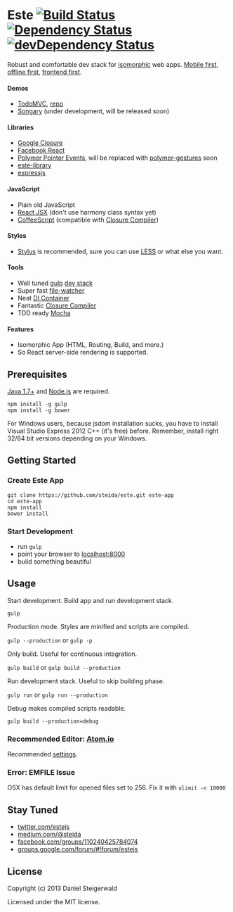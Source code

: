# Este [![Build Status](https://secure.travis-ci.org/steida/este.png?branch=master)](http://travis-ci.org/steida/este) [![Dependency Status](https://david-dm.org/steida/este.png)](https://david-dm.org/steida/este) [![devDependency Status](https://david-dm.org/steida/este/dev-status.png)](https://david-dm.org/steida/este#info=devDependencies)

Robust and comfortable dev stack for [isomorphic](http://nerds.airbnb.com/isomorphic-javascript-future-web-apps/) web apps. [Mobile first](http://www.lukew.com/ff/entry.asp?933), [offline first](https://developer.chrome.com/apps/offline_apps), [frontend first](http://frontendfirst.com).

#### Demos
  - [TodoMVC](http://steida-este-todomvc.jit.su/), [repo](https://github.com/steida/este-todomvc)
  - [Songary](https://github.com/steida/songary) (under development, will be released soon)

#### Libraries
  - [Google Closure](https://developers.google.com/closure/library/)
  - [Facebook React](http://facebook.github.io/react/)
  - [Polymer Pointer Events](http://www.polymer-project.org/platform/pointer-events.html), will be replaced with [polymer-gestures](https://github.com/Polymer/polymer-gestures) soon
  - [este-library](https://github.com/steida/este-library)
  - [expressjs](http://expressjs.com/)

#### JavaScript
  - Plain old JavaScript
  - [React JSX](http://facebook.github.io/react/docs/jsx-in-depth.html) (don't use harmony class syntax yet)
  - [CoffeeScript](coffeescript.org) (compatible with [Closure Compiler](https://developers.google.com/closure/compiler/))

#### Styles
  - [Stylus](http://learnboost.github.io/stylus/) is recommended, sure you can use [LESS](https://github.com/plus3network/gulp-less) or what else you want.

#### Tools
  - Well tuned [gulp](http://gulpjs.com) [dev stack](https://github.com/steida/gulp-este)
  - Super fast [file-watcher](https://github.com/steida/este-watch)
  - Neat [DI Container](https://github.com/steida/gulp-closure-dicontainer)
  - Fantastic [Closure Compiler](https://developers.google.com/closure/compiler/)
  - TDD ready [Mocha](http://visionmedia.github.io/mocha)

#### Features
  - Isomorphic App (HTML, Routing, Build, and more.)
  - So React server-side rendering is supported.

## Prerequisites
  [Java 1.7+](http://www.oracle.com/technetwork/java/javase/downloads/index.html) and [Node.js](http://nodejs.org) are required.
  ```shell
  npm install -g gulp
  npm install -g bower
  ```

For Windows users, because jsdom installation sucks, you have to install Visual Studio Express 2012 C++ (it's free) before. Remember, install right 32/64 bit versions depending on your Windows.

## Getting Started

### Create Este App

  ```shell
  git clone https://github.com/steida/este.git este-app
  cd este-app
  npm install
  bower install
  ```

### Start Development

  - run ```gulp```
  - point your browser to [localhost:8000](http://localhost:8000)
  - build something beautiful

## Usage

  Start development. Build app and run development stack.

  ```gulp ```

  Production mode. Styles are minified and scripts are compiled.

  ```gulp --production``` or ```gulp -p```

  Only build. Useful for continuous integration.

  ```gulp build``` or ```gulp build --production```

  Run development stack. Useful to skip building phase.

  ```gulp run``` or ```gulp run --production```

  Debug makes compiled scripts readable.

  ```gulp build --production=debug```

### Recommended Editor: [Atom.io](http://atom.io)

Recommended [settings](https://github.com/steida/atom-io-settings).

### Error: EMFILE Issue

OSX has default limit for opened files set to 256. Fix it with ```ulimit -n 10000```

## Stay Tuned

  - [twitter.com/estejs](https://twitter.com/estejs)
  - [medium.com/@steida](https://medium.com/@steida)
  - [facebook.com/groups/110240425784074](https://www.facebook.com/groups/110240425784074/)
  - [groups.google.com/forum/#!forum/estejs](https://groups.google.com/forum/#!forum/estejs)

## License
Copyright (c) 2013 Daniel Steigerwald

Licensed under the MIT license.
